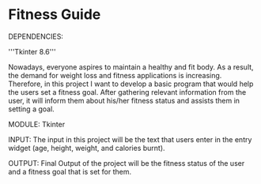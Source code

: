 # Fitness Guide
DEPENDENCIES:

'''Tkinter 8.6'''


Nowadays, everyone aspires to maintain a healthy and fit body. As a result, the demand for weight loss and fitness applications is increasing. Therefore, in this project I want to develop a basic program that would help the users set a fitness goal. After gathering relevant information from the user, it will inform them about his/her fitness status and assists them in setting a goal. 

MODULE: 
Tkinter

INPUT:
The input in this project will be the text that users enter in the entry widget (age, height, weight, and calories burnt).

OUTPUT:
Final Output of the project will be the fitness status of the user and a fitness goal that is set for them.
